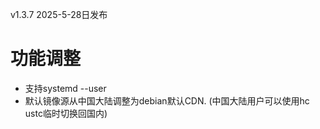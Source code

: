 v1.3.7 2025-5-28日发布

# 功能调整

- 支持systemd --user
- 默认镜像源从中国大陆调整为debian默认CDN. (中国大陆用户可以使用hc ustc临时切换回国内)
